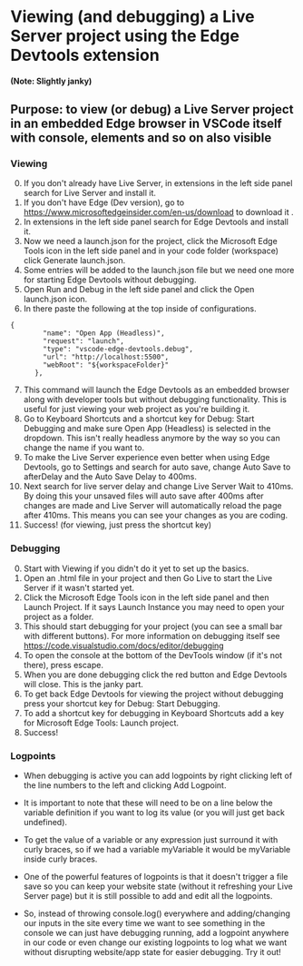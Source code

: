 # Viewing (and debugging) a Live Server project using the Edge Devtools extension

#### (Note: Slightly janky)

## Purpose: to view (or debug) a Live Server project in an embedded Edge browser in VSCode itself with console, elements and so on also visible



### Viewing
0. If you don't already have Live Server, in extensions in the left side panel search for Live Server and install it.
1. If you don't have Edge (Dev version), go to https://www.microsoftedgeinsider.com/en-us/download to download it .
2. In extensions in the left side panel search for Edge Devtools and install it.
3. Now we need a launch.json for the project, click the Microsoft Edge Tools icon in the left side panel and in your code folder (workspace) click Generate launch.json.
4. Some entries will be added to the launch.json file but we need one more for starting Edge Devtools without debugging.
5. Open Run and Debug in the left side panel and click the Open launch.json icon.
6. In there paste the following at the top inside of configurations.
```
{
        "name": "Open App (Headless)",
        "request": "launch",
        "type": "vscode-edge-devtools.debug",
        "url": "http://localhost:5500",
        "webRoot": "${workspaceFolder}"
      },
```
7. This command will launch the Edge Devtools as an embedded browser along with developer tools but without debugging functionality. This is useful for just viewing your web project as you're building it.
8. Go to Keyboard Shortcuts and a shortcut key for Debug: Start Debugging and make sure Open App (Headless) is selected in the dropdown. This isn't really headless anymore by the way so you can change the name if you want to.
9. To make the Live Server experience even better when using Edge Devtools, go to Settings and search for auto save, change Auto Save to afterDelay and the Auto Save Delay to 400ms.
10. Next search for live server delay and change Live Server Wait to 410ms. By doing this your unsaved files will auto save after 400ms after changes are made and Live Server will automatically reload the page after 410ms. This means you can see your changes as you are coding.
11. Success! (for viewing, just press the shortcut key)

### Debugging
0. Start with Viewing if you didn't do it yet to set up the basics.
1. Open an .html file in your project and then Go Live to start the Live Server if it wasn't started yet.
2. Click the Microsoft Edge Tools icon in the left side panel and then Launch Project. If it says Launch Instance you may need to open your project as a folder. 
3. This should start debugging for your project (you can see a small bar with different buttons).
For more information on debugging itself see https://code.visualstudio.com/docs/editor/debugging
4. To open the console at the bottom of the DevTools window (if it's not there), press escape.
5. When you are done debugging click the red button and Edge Devtools will close. This is the janky part.
6. To get back Edge Devtools for viewing the project without debugging press your shortcut key for Debug: Start Debugging.
7. To add a shortcut key for debugging in Keyboard Shortcuts add a key for Microsoft Edge Tools: Launch project.
8. Success!


### Logpoints

- When debugging is active you can add logpoints by right clicking left of the line numbers to the left and clicking Add Logpoint. 

- It is important to note that these will need to be on a line below the variable definition if you want to log its value (or you will just get back undefined). 

- To get the value of a variable or any expression just surround it with curly braces, so if we had a variable myVariable it would be myVariable inside curly braces.

- One of the powerful features of logpoints is that it doesn't trigger a file save so you can keep your website state (without it refreshing your Live Server page) but it is still possible to add and edit all the logpoints. 

- So, instead of throwing console.log() everywhere and adding/changing our inputs in the site every time we want to see something in the console we can just have debugging running, add a logpoint anywhere in our code or even change our existing logpoints to log what we want without disrupting website/app state for easier debugging. Try it out! 